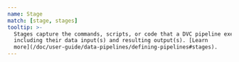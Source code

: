```yaml
---
name: Stage
match: [stage, stages]
tooltip: >-
  Stages capture the commands, scripts, or code that a DVC pipeline executes,
  including their data input(s) and resulting output(s). [Learn
  more](/doc/user-guide/data-pipelines/defining-pipelines#stages).
---
```

